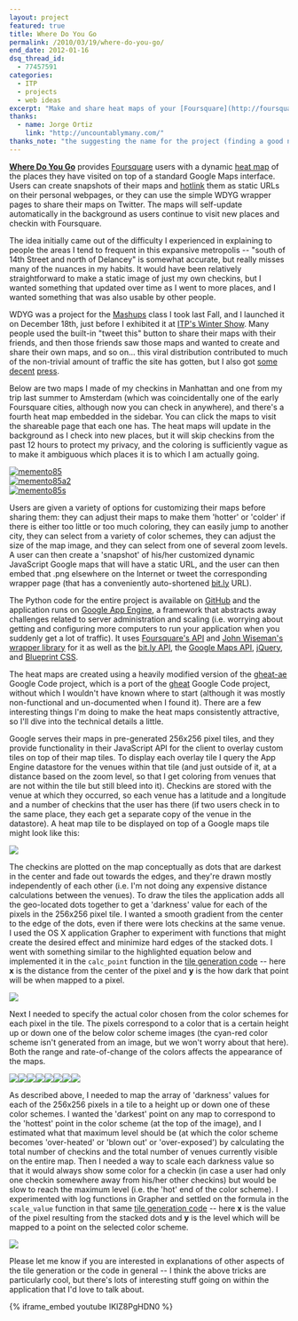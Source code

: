 ```yaml
---
layout: project
featured: true
title: Where Do You Go
permalink: /2010/03/19/where-do-you-go/
end_date: 2012-01-16
dsq_thread_id:
  - 77457591
categories:
  - ITP
  - projects
  - web ideas
excerpt: "Make and share heat maps of your [Foursquare](http://foursquare.com) check-ins!"
thanks:
  - name: Jorge Ortiz
    link: "http://uncountablymany.com/"
thanks_note: "the suggesting the name for the project (finding a good name is, of course, always the hardest part of anything)."
---
```


**[Where Do You Go][1]** provides [Foursquare][2] users with a dynamic [heat map][3] of the places they have visited on top of a standard Google Maps interface. Users can create snapshots of their maps and [hotlink][4] them as static URLs on their personal webpages, or they can use the simple WDYG wrapper pages to share their maps on Twitter. The maps will self-update automatically in the background as users continue to visit new places and checkin with Foursquare.

The idea initially came out of the difficulty I experienced in explaining to people the areas I tend to frequent in this expansive metropolis -- "south of 14th Street and north of Delancey" is somewhat accurate, but really misses many of the nuances in my habits. It would have been relatively straightforward to make a static image of just my own checkins, but I wanted something that updated over time as I went to more places, and I wanted something that was also usable by other people.

WDYG was a project for the [Mashups][5] class I took last Fall, and I launched it on December 18th, just before I exhibited it at [ITP's Winter Show][6]. Many people used the built-in "tweet this" button to share their maps with their friends, and then those friends saw those maps and wanted to create and share their own maps, and so on... this viral distribution contributed to much of the non-trivial amount of traffic the site has gotten, but I also got [some][7] [decent][8] [press][9]. 

Below are two maps I made of my checkins in Manhattan and one from my trip last summer to Amsterdam (which was coincidentally one of the early Foursquare cities, although now you can check in anywhere), and there's a fourth heat map embedded in the sidebar. You can click the maps to visit the shareable page that each one has. The heat maps will update in the background as I check into new places, but it will skip checkins from the past 12 hours to protect my privacy, and the coloring is sufficiently vague as to make it ambiguous which places it is to which I am actually going. 

<div style="background-image:url('http://maps.google.com/maps/api/staticmap?center=40.738152838822934%2C-73.9822769165039&#038;format=png&#038;zoom=13&#038;key=ABQIAAAAwA6oEsCLgzz6I150wm3ELBSujOi3smKLcjzph36ZE8UXngM_5BTs-xHblsuwK8V9g8bZ_PTfOWR1Fg&#038;sensor=false&#038;size=640x640'); background-repeat:no-repeat; width:640px;" >
<a style="border: transparent;" href="http://www.wheredoyougo.net/public/ag93aGVyZS1kby15b3UtZ29yEQsSCE1hcEltYWdlGNL0_wIM.html">
<img style="border: transparent;" src="http://www.wheredoyougo.net/map/ag93aGVyZS1kby15b3UtZ29yEQsSCE1hcEltYWdlGNL0_wIM.png" alt="memento85" />
</a>
</div>

<div style="background-image:url('http://maps.google.com/maps/api/staticmap?center=40.73200685067638%2C-73.99480819702148&#038;format=png&#038;zoom=15&#038;key=ABQIAAAAwA6oEsCLgzz6I150wm3ELBSujOi3smKLcjzph36ZE8UXngM_5BTs-xHblsuwK8V9g8bZ_PTfOWR1Fg&#038;sensor=false&#038;size=640x640'); background-repeat:no-repeat; width:640px;" >
<a style="border: transparent;" href="http://www.wheredoyougo.net/public/ag93aGVyZS1kby15b3UtZ29yEAsSCE1hcEltYWdlGKWCRAw.html">
<img style="border: transparent;" src="http://www.wheredoyougo.net/map/ag93aGVyZS1kby15b3UtZ29yEAsSCE1hcEltYWdlGKWCRAw.png" alt="memento85a2" />
</a>
</div>

<div style="background-image:url('http://maps.google.com/maps/api/staticmap?center=52.36868208115476%2C4.886941909790039&#038;format=png&#038;zoom=14&#038;key=ABQIAAAAwA6oEsCLgzz6I150wm3ELBSujOi3smKLcjzph36ZE8UXngM_5BTs-xHblsuwK8V9g8bZ_PTfOWR1Fg&#038;sensor=false&#038;size=640x500'); background-repeat:no-repeat; width:640px;" >
<a style="border: transparent;" href="http://www.wheredoyougo.net/public/ag93aGVyZS1kby15b3UtZ29yEAsSCE1hcEltYWdlGIaeRQw.html">
<img style="border: transparent;" src="http://www.wheredoyougo.net/map/ag93aGVyZS1kby15b3UtZ29yEAsSCE1hcEltYWdlGIaeRQw.png" alt="memento85s" />
</a>
</div>

Users are given a variety of options for customizing their maps before sharing them: they can adjust their maps to make them 'hotter' or 'colder' if there is either too little or too much coloring, they can easily jump to another city, they can select from a variety of color schemes, they can adjust the size of the map image, and they can select from one of several zoom levels. A user can then create a 'snapshot' of his/her customized dynamic JavaScript Google maps that will have a static URL, and the user can then embed that .png elsewhere on the Internet or tweet the corresponding wrapper page (that has a conveniently auto-shortened [bit.ly][10] URL).

The Python code for the entire project is available on [GitHub][11] and the application runs on [Google App Engine][12], a framework that abstracts away challenges related to server administration and scaling (i.e. worrying about getting and configuring more computers to run your application when you suddenly get a lot of traffic). It uses [Foursquare's API][13] and [John Wiseman's wrapper library][14] for it as well as the [bit.ly API][15], the [Google Maps API][16], [jQuery][17], and [Blueprint CSS][18]. 

The heat maps are created using a heavily modified version of the [gheat-ae][19] Google Code project, which is a port of the [gheat][20] Google Code project, without which I wouldn't have known where to start (although it was mostly non-functional and un-documented when I found it). There are a few interesting things I'm doing to make the heat maps consistently attractive, so I'll dive into the technical details a little.

Google serves their maps in pre-generated 256x256 pixel tiles, and they provide functionality in their JavaScript API for the client to overlay custom tiles on top of their map tiles. To display each overlay tile I query the App Engine datastore for the venues within that tile (and just outside of it, at a distance based on the zoom level, so that I get coloring from venues that are not within the tile but still bleed into it). Checkins are stored with the venue at which they occurred, so each venue has a latitude and a longitude and a number of checkins that the user has there (if two users check in to the same place, they each get a separate copy of the venue in the datastore). A heat map tile to be displayed on top of a Google maps tile might look like this:

![][21]

The checkins are plotted on the map conceptually as dots that are darkest in the center and fade out towards the edges, and they're drawn mostly independently of each other (i.e. I'm not doing any expensive distance calculations between the venues). To draw the tiles the application adds all the geo-located dots together to get a 'darkness' value for each of the pixels in the 256x256 pixel tile. I wanted a smooth gradient from the center to the edge of the dots, even if there were lots checkins at the same venue. I used the OS X application Grapher to experiment with functions that might create the desired effect and minimize hard edges of the stacked dots. I went with something similar to the highlighted equation below and implemented it in the `calc_point` function in the [tile generation code][22] -- here **x** is the distance from the center of the pixel and **y** is the how dark that point will be when mapped to a pixel. 

![][23]

Next I needed to specify the actual color chosen from the color schemes for each pixel in the tile. The pixels correspond to a color that is a certain height up or down one of the below color scheme images (the cyan-red color scheme isn't generated from an image, but we won't worry about that here). Both the range and rate-of-change of the colors affects the appearance of the maps.

![][24]![][25]![][26]![][27]![][28]![][29]![][30]![][31]

As described above, I needed to map the array of 'darkness' values for each of the 256x256 pixels in a tile to a height up or down one of these color schemes. I wanted the 'darkest' point on any map to correspond to the 'hottest' point in the color scheme (at the top of the image), and I estimated what that maximum level should be (at which the color scheme becomes 'over-heated' or 'blown out' or 'over-exposed') by calculating the total number of checkins and the total number of venues currently visible on the entire map. Then I needed a way to scale each darkness value so that it would always show some color for a checkin (in case a user had only one checkin somewhere away from his/her other checkins) but would be slow to reach the maximum level (i.e. the 'hot' end of the color scheme). I experimented with log functions in Grapher and settled on the formula in the `scale_value` function in that same [tile generation code][22] -- here **x** is the value of the pixel resulting from the stacked dots and **y** is the level which will be mapped to a point on the selected color scheme.

![][32]

Please let me know if you are interested in explanations of other aspects of the tile generation or the code in general -- I think the above tricks are particularly cool, but there's lots of interesting stuff going on within the application that I'd love to talk about.

{% iframe_embed youtube IKIZ8PgHDN0 %}

 [1]: http://wheredoyougo.net
 [2]: http://foursquare.com/
 [3]: http://en.wikipedia.org/wiki/Heat_map
 [4]: http://en.wikipedia.org/wiki/Hotlink
 [5]: http://webremix.org/
 [6]: http://itp.nyu.edu/shows/winter2009/
 [7]: http://gizmodo.com/5430760/foursquare-as-seen-by-the-predator
 [8]: http://en.wikipedia.org/w/index.php?title=Foursquare_%28service%29&action=historysubmit&diff=340237182&oldid=339845837
 [9]: http://twitter.com/foursquare/status/6802095824
 [10]: http://bit.ly/
 [11]: http://github.com/lehrblogger/where-do-you-go/
 [12]: http://appengine.google.com/
 [13]: http://groups.google.com/group/foursquare-api
 [14]: http://github.com/wiseman/foursquare-python/
 [15]: http://code.google.com/p/bitly-api/
 [16]: http://code.google.com/apis/maps/
 [17]: http://jquery.com/
 [18]: http://www.blueprintcss.org/
 [19]: http://code.google.com/p/gheat-ae/
 [20]: http://code.google.com/p/gheat/
 [21]: /projects/wdyg/tile.png
 [22]: http://github.com/lehrblogger/where-do-you-go/blob/master/gheatae/tile.py
 [23]: /projects/wdyg/dotgraphs.png
 [24]: /projects/wdyg/classic.png
 [25]: /projects/wdyg/classic2.png
 [26]: /projects/wdyg/fire.png
 [27]: /projects/wdyg/omg.png
 [28]: /projects/wdyg/pbj.png
 [29]: /projects/wdyg/pgaitch.png
 [30]: /projects/wdyg/pgaitch2.png
 [31]: /projects/wdyg/water.png
 [32]: /projects/wdyg/scaling.png
